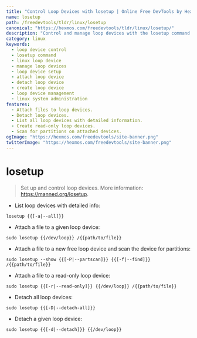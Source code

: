 ```yaml
---
title: "Control Loop Devices with losetup | Online Free DevTools by Hexmos"
name: losetup
path: /freedevtools/tldr/linux/losetup
canonical: "https://hexmos.com/freedevtools/tldr/linux/losetup/"
description: "Control and manage loop devices with the losetup command.  Create, attach, and detach loop devices easily and efficiently. Free online tool, no registration required."
category: linux
keywords:
  - loop device control
  - losetup command
  - linux loop device
  - manage loop devices
  - loop device setup
  - attach loop device
  - detach loop device
  - create loop device
  - loop device management
  - linux system administration
features:
  - Attach files to loop devices.
  - Detach loop devices.
  - List all loop devices with detailed information.
  - Create read-only loop devices.
  - Scan for partitions on attached devices.
ogImage: "https://hexmos.com/freedevtools/site-banner.png"
twitterImage: "https://hexmos.com/freedevtools/site-banner.png"
---
```


# losetup

> Set up and control loop devices.
> More information: <https://manned.org/losetup>.

- List loop devices with detailed info:

`losetup {{[-a|--all]}}`

- Attach a file to a given loop device:

`sudo losetup {{/dev/loop}} /{{path/to/file}}`

- Attach a file to a new free loop device and scan the device for partitions:

`sudo losetup --show {{[-P|--partscan]}} {{[-f|--find]}} /{{path/to/file}}`

- Attach a file to a read-only loop device:

`sudo losetup {{[-r|--read-only]}} {{/dev/loop}} /{{path/to/file}}`

- Detach all loop devices:

`sudo losetup {{[-D|--detach-all]}}`

- Detach a given loop device:

`sudo losetup {{[-d|--detach]}} {{/dev/loop}}`
